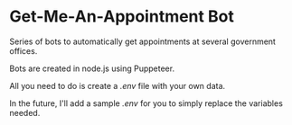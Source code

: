 # Get-Me-An-Appointment Bot

Series of bots to automatically get appointments at several government offices.

Bots are created in node.js using Puppeteer.

All you need to do is create a _.env_ file with your own data.

In the future, I'll add a sample _.env_ for you to simply replace the variables needed.